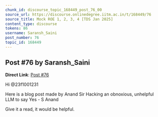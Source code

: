 ```yaml
---
chunk_id: discourse_topic_168449_post_76_00
source_url: https://discourse.onlinedegree.iitm.ac.in/t/168449/76
source_title: Mock ROE 1, 2, 3, 4 [TDS Jan 2025]
content_type: discourse
tokens: 86
username: Saransh_Saini
post_number: 76
topic_id: 168449
---
```


## Post #76 by Saransh_Saini

**Direct Link**: [Post #76](https://discourse.onlinedegree.iitm.ac.in/t/168449/76)

Hi @23f1001231

Here is a blog post made by Anand Sir Hacking an obnoxious, unhelpful LLM to say Yes - S Anand

Give it a read, it would be helpful.
